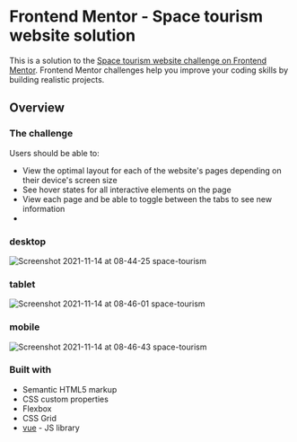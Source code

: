 # Frontend Mentor - Space tourism website solution

This is a solution to the [Space tourism website challenge on Frontend Mentor](https://www.frontendmentor.io/challenges/space-tourism-multipage-website-gRWj1URZ3). Frontend Mentor challenges help you improve your coding skills by building realistic projects. 

## Overview

### The challenge

Users should be able to:

- View the optimal layout for each of the website's pages depending on their device's screen size
- See hover states for all interactive elements on the page
- View each page and be able to toggle between the tabs to see new information
- 
### desktop
![Screenshot 2021-11-14 at 08-44-25 space-tourism](https://user-images.githubusercontent.com/74854926/141671034-932e728f-3f23-4427-98cf-00c723f6551e.png)
### tablet
![Screenshot 2021-11-14 at 08-46-01 space-tourism](https://user-images.githubusercontent.com/74854926/141671036-ea46c8e5-a9ea-4d9a-9f29-ab4d50f3792b.png)
### mobile
![Screenshot 2021-11-14 at 08-46-43 space-tourism](https://user-images.githubusercontent.com/74854926/141671037-b7a9e528-93f7-49c6-8409-d56f8dd19070.png)

### Built with

- Semantic HTML5 markup
- CSS custom properties
- Flexbox
- CSS Grid
- [vue](https://vuejs.org/) - JS library

